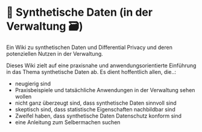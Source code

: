 # 🧪 Synthetische Daten (in der Verwaltung 🗃️)

Ein Wiki zu synthetischen Daten und Differential Privacy und deren potenziellen Nutzen in der Verwaltung.

Dieses Wiki zielt auf eine praxisnahe und anwendungsorientierte Einführung in das Thema synthetische Daten ab. Es dient hoffentlich allen, die..:

- neugierig sind
- Praxisbeispiele und tatsächliche Anwendungen in der Verwaltung sehen wollen
- nicht ganz überzeugt sind, dass synthetische Daten sinnvoll sind
- skeptisch sind, dass statistische Eigenschaften nachbildbar sind
- Zweifel haben, dass synthetische Daten Datenschutz konform sind
- eine Anleitung zum Selbermachen suchen



```{tableofcontents}
```
